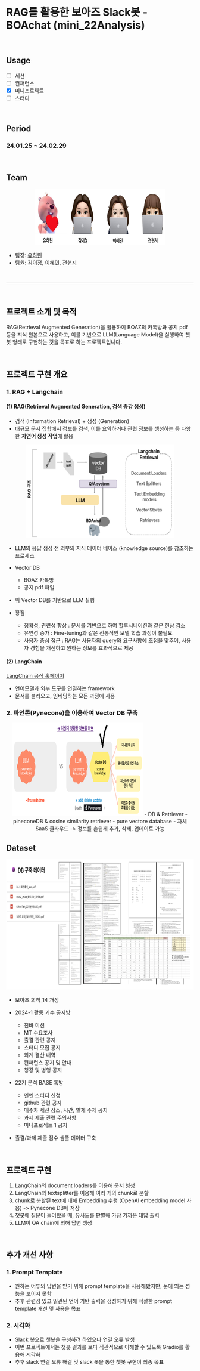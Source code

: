 # RAG를 활용한 보아즈 Slack봇 - **BOAchat** (mini_22Analysis) 
</br>

## Usage
- [ ] 세션
- [ ] 컨퍼런스
- [X] 미니프로젝트
- [ ] 스터디

<br/>

## Period
### 24.01.25 ~ 24.02.29

<br/>

## Team
<p align="center"><img src=https://github.com/BOAZ-bigdata/22_MiniProject_BOAchat/blob/main/docs/BOAchat_members.png width="350" height="150"/>
 
- 팀장: [유하린](https://github.com/halynyu)
- 팀원: [김이정](https://github.com/shashamalone), [이혜민](https://github.com/hyeminishailey), [전현지](https://github.com/HyunZ118)
<br/>

----
<br/>


## 프로젝트 소개 및 목적
 
RAG(Retrieval Augmented Generation)을 활용하여 BOAZ의 카톡방과 공지 pdf 등을 지식 원본으로 사용하고, 이를 기반으로 LLM(Language Model)을 실행하여 챗봇 형태로 구현하는 것을 목표로 하는 프로젝트입니다.

<br/>

## 프로젝트 구현 개요
### 1. RAG + Langchain
#### (1) RAG(Retrieval Augmented Generation, 검색 증강 생성)
- 검색 (Information Retrieval) + 생성 (Generation)
- 대규모 문서 집합에서 정보를 검색, 이를 요약하거나 관련 정보를 생성하는 등 다양한 **자연어 생성 작업**에 활용

<p align="center"><img src=https://github.com/BOAZ-bigdata/22_MiniProject_BOAchat/blob/main/docs/RAG%2C%20LangChain.png width="400" height="250"/>


- LLM의 응답 생성 전 외부의 지식 데이터 베이스 (knowledge source)를 참조하는 프로세스

- Vector DB
    - BOAZ 카톡방
    - 공지 pdf 파일
- 위 Vector DB를 기반으로 LLM 실행
- 장점
    - 정확성, 관련성 향상 : 문서를 기반으로 하여 할루시네이션과 같은 현상 감소
    - 유연성 증가 : Fine-tuning과 같은 전통적인 모델 학습 과정이 불필요
    - 사용자 중심 접근 : RAG는 사용자의 query와 요구사항에 초점을 맞추어, 사용자 경험을 개선하고 원하는 정보를 효과적으로 제공


#### (2) LangChain
[LangChain 공식 홈페이지](https://www.langchain.com/)
- 언어모델과 외부 도구를 연결하는 framework
- 문서를 불러오고, 임베딩하는 모든 과정에 사용

### 2. 파인콘(Pynecone)을 이용하여 Vector DB 구축
<p align="center"><img src=https://github.com/BOAZ-bigdata/22_MiniProject_BOAchat/blob/main/docs/VectorDB.png width="350" height="250"/>
- DB & Retriever
  - pineconeDB & cosine similarity retriever
- pure vectore database
- 자체 SaaS 클라우드 -> 정보를 손쉽게 추가, 삭제, 업데이트 가능

<br/>

## Dataset
<p align="center"><img src=https://github.com/BOAZ-bigdata/22_MiniProject_BOAchat/blob/main/docs/BOAchat_dataset.png width="550" height="350"/>
  
- 보아즈 회칙_14 개정

- 2024-1 활동 기수 공지방
    - 친바 미션
    - MT 수요조사
    - 출결 관련 공지
    - 스터디 모집 공지
    - 회계 결산 내역
    - 컨퍼런스 공지 및 안내
    - 청강 및 병행 공지


- 22기 분석 BASE 톡방
    - 멘멘 스터디 신청
    - github 관련 공지
    - 매주차 세션 장소, 시간, 발제 주제 공지
    - 과제 제출 관련 주의사항
    - 미니프로젝트 1 공지


- 출결/과제 제출 점수 샘플 데이터 구축

<br/>

## 프로젝트 구현
1. LangChain의 document loaders를 이용해 문서 형성
2. LangChain의 textsplitter를 이용해 여러 개의 chunk로 분할
3. chunk로 분할된 text에 대해 Embedding 수행 (OpenAI embedding model 사용) -> Pynecone DB에 저장
4. 챗봇에 질문이 들어왔을 때, 유사도를 판별해 가장 가까운 대답 출력
5. LLM이 QA chain에 의해 답변 생성

<br/>

## 추가 개선 사항

### 1. Prompt Template
- 원하는 어투의 답변을 받기 위해 prompt template을 사용해봤지만, 눈에 띄는 성능을 보이지 못함
- 추후 관련성 있고 일관된 언어 기반 출력을 생성하기 위해 적절한 prompt template 개선 및 사용을 목표
  
### 2. 시각화
- Slack 봇으로 챗봇을 구성하려 하였으나 연결 오류 발생
- 이번 프로젝트에서는 챗봇 결과를 보다 직관적으로 이해할 수 있도록 Gradio를 활용해 시각화
- 추후 slack 연결 오류 해결 및 slack 봇을 통한 챗봇 구현이 최종 목표

